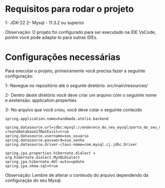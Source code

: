 # Requisitos para rodar o projeto

1- JDK-22
2- Mysql - 11.3.2 ou superior

Observação: O projeto foi configurado para ser executado na IDE VsCode, porém você pode adapta-lo para outras IDEs.

# Configurações necessárias

Para executar o projeto, primeiramente você precisa fazer a seguinte configuração:

1- Navegue no repositório até o segunte diretório: src/main/resources/

2- Dentro deste diretório você deve criar um arquivo com o seguinte nome e exetensão: application.properties

3- No arquivo que você criou, você deve colar o seguinte conteúdo

  ```shell
  spring.application.name=handmade.atelie.backend

  spring.datasource.url=jdbc:mysql://endereco_do_seu_mysql/porta_do_seu_mysql/handmade_atelie?createDatabaseIfNotExist=true
  spring.datasource.username=seu_usuario
  spring.datasource.password=sua_senha
  spring.datasource.driver-class-name=com.mysql.cj.jdbc.Driver
  
  spring.jpa.properties.hibernate.dialect = org.hibernate.dialect.MySQLDialect
  spring.jpa.hibernate.ddl-auto=update
  spring.jpa.show-sql=true
  ```


Observação: Lembre de alterar o conteudo do arquivo dependendo da configuração do seu Mysql.
